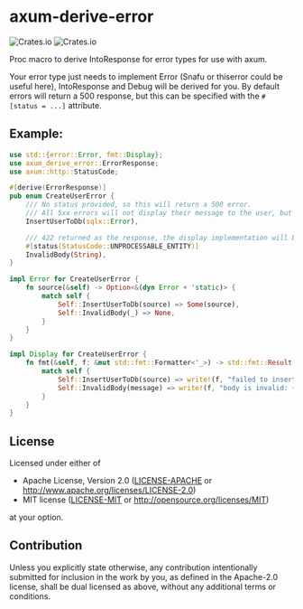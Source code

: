 # axum-derive-error

![Crates.io](https://img.shields.io/crates/l/axum-derive-error) ![Crates.io](https://img.shields.io/crates/v/axum-derive-error)

Proc macro to derive IntoResponse for error types for use with axum.

Your error type just needs to implement Error (Snafu or thiserror could be useful here), IntoResponse and Debug will be derived for you.
By default errors will return a 500 response, but this can be specified with the `#[status = ...]` attribute.

## Example:
```rust
use std::{error::Error, fmt::Display};
use axum_derive_error::ErrorResponse;
use axum::http::StatusCode;

#[derive(ErrorResponse)]
pub enum CreateUserError {
    /// No status provided, so this will return a 500 error.
    /// All 5xx errors will not display their message to the user, but will produce a tracing::error log
    InsertUserToDb(sqlx::Error),

    /// 422 returned as the response, the display implementation will be used as a message for the user
    #[status(StatusCode::UNPROCESSABLE_ENTITY)]
    InvalidBody(String),
}

impl Error for CreateUserError {
    fn source(&self) -> Option<&(dyn Error + 'static)> {
        match self {
            Self::InsertUserToDb(source) => Some(source),
            Self::InvalidBody(_) => None,
        }
    }
}

impl Display for CreateUserError {
    fn fmt(&self, f: &mut std::fmt::Formatter<'_>) -> std::fmt::Result {
        match self {
            Self::InsertUserToDb(source) => write!(f, "failed to insert user into the database"),
            Self::InvalidBody(message) => write!(f, "body is invalid: {message}"),
        }
    }
}
```

## License

Licensed under either of

 * Apache License, Version 2.0
   ([LICENSE-APACHE](LICENSE-APACHE) or http://www.apache.org/licenses/LICENSE-2.0)
 * MIT license
   ([LICENSE-MIT](LICENSE-MIT) or http://opensource.org/licenses/MIT)

at your option.

## Contribution

Unless you explicitly state otherwise, any contribution intentionally submitted
for inclusion in the work by you, as defined in the Apache-2.0 license, shall be
dual licensed as above, without any additional terms or conditions.

